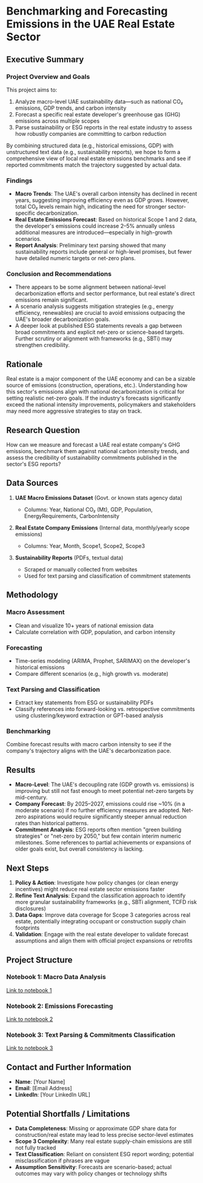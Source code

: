 # Benchmarking and Forecasting Emissions in the UAE Real Estate Sector

## Executive Summary

### Project Overview and Goals
This project aims to:
1. Analyze macro-level UAE sustainability data—such as national CO₂ emissions, GDP trends, and carbon intensity
2. Forecast a specific real estate developer's greenhouse gas (GHG) emissions across multiple scopes
3. Parse sustainability or ESG reports in the real estate industry to assess how robustly companies are committing to carbon reduction

By combining structured data (e.g., historical emissions, GDP) with unstructured text data (e.g., sustainability reports), we hope to form a comprehensive view of local real estate emissions benchmarks and see if reported commitments match the trajectory suggested by actual data.

### Findings
- **Macro Trends**: The UAE's overall carbon intensity has declined in recent years, suggesting improving efficiency even as GDP grows. However, total CO₂ levels remain high, indicating the need for stronger sector-specific decarbonization.
- **Real Estate Emissions Forecast**: Based on historical Scope 1 and 2 data, the developer's emissions could increase 2–5% annually unless additional measures are introduced—especially in high-growth scenarios.
- **Report Analysis**: Preliminary text parsing showed that many sustainability reports include general or high-level promises, but fewer have detailed numeric targets or net-zero plans.

### Conclusion and Recommendations
- There appears to be some alignment between national-level decarbonization efforts and sector performance, but real estate's direct emissions remain significant.
- A scenario analysis suggests mitigation strategies (e.g., energy efficiency, renewables) are crucial to avoid emissions outpacing the UAE's broader decarbonization goals.
- A deeper look at published ESG statements reveals a gap between broad commitments and explicit net-zero or science-based targets. Further scrutiny or alignment with frameworks (e.g., SBTi) may strengthen credibility.

## Rationale
Real estate is a major component of the UAE economy and can be a sizable source of emissions (construction, operations, etc.). Understanding how this sector's emissions align with national decarbonization is critical for setting realistic net-zero goals. If the industry's forecasts significantly exceed the national intensity improvements, policymakers and stakeholders may need more aggressive strategies to stay on track.

## Research Question
How can we measure and forecast a UAE real estate company's GHG emissions, benchmark them against national carbon intensity trends, and assess the credibility of sustainability commitments published in the sector's ESG reports?

## Data Sources
1. **UAE Macro Emissions Dataset** (Govt. or known stats agency data)
   - Columns: Year, National CO₂ (Mt), GDP, Population, EnergyRequirements, CarbonIntensity

2. **Real Estate Company Emissions** (Internal data, monthly/yearly scope emissions)
   - Columns: Year, Month, Scope1, Scope2, Scope3

3. **Sustainability Reports** (PDFs, textual data)
   - Scraped or manually collected from websites
   - Used for text parsing and classification of commitment statements

## Methodology

### Macro Assessment
- Clean and visualize 10+ years of national emission data
- Calculate correlation with GDP, population, and carbon intensity

### Forecasting
- Time-series modeling (ARIMA, Prophet, SARIMAX) on the developer's historical emissions
- Compare different scenarios (e.g., high growth vs. moderate)

### Text Parsing and Classification
- Extract key statements from ESG or sustainability PDFs
- Classify references into forward-looking vs. retrospective commitments using clustering/keyword extraction or GPT-based analysis

### Benchmarking
Combine forecast results with macro carbon intensity to see if the company's trajectory aligns with the UAE's decarbonization pace.

## Results
- **Macro-Level**: The UAE's decoupling rate (GDP growth vs. emissions) is improving but still not fast enough to meet potential net-zero targets by mid-century.
- **Company Forecast**: By 2025–2027, emissions could rise ~10% (in a moderate scenario) if no further efficiency measures are adopted. Net-zero aspirations would require significantly steeper annual reduction rates than historical patterns.
- **Commitment Analysis**: ESG reports often mention "green building strategies" or "net-zero by 2050," but few contain interim numeric milestones. Some references to partial achievements or expansions of older goals exist, but overall consistency is lacking.

## Next Steps
1. **Policy & Action**: Investigate how policy changes (or clean energy incentives) might reduce real estate sector emissions faster
2. **Refine Text Analysis**: Expand the classification approach to identify more granular sustainability frameworks (e.g., SBTi alignment, TCFD risk disclosures)
3. **Data Gaps**: Improve data coverage for Scope 3 categories across real estate, potentially integrating occupant or construction supply chain footprints
4. **Validation**: Engage with the real estate developer to validate forecast assumptions and align them with official project expansions or retrofits

## Project Structure
### Notebook 1: Macro Data Analysis
[Link to notebook 1](1_UAE_emissions_macro.ipynb)

### Notebook 2: Emissions Forecasting
[Link to notebook 2](2_real_estate_company.ipynb)

### Notebook 3: Text Parsing & Commitments Classification
[Link to notebook 3](3_report_commitments.ipynb)

## Contact and Further Information
- **Name**: [Your Name]
- **Email**: [Email Address]
- **LinkedIn**: [Your LinkedIn URL]

## Potential Shortfalls / Limitations
- **Data Completeness**: Missing or approximate GDP share data for construction/real estate may lead to less precise sector-level estimates
- **Scope 3 Complexity**: Many real estate supply-chain emissions are still not fully tracked
- **Text Classification**: Reliant on consistent ESG report wording; potential misclassification if phrases are vague
- **Assumption Sensitivity**: Forecasts are scenario-based; actual outcomes may vary with policy changes or technology shifts